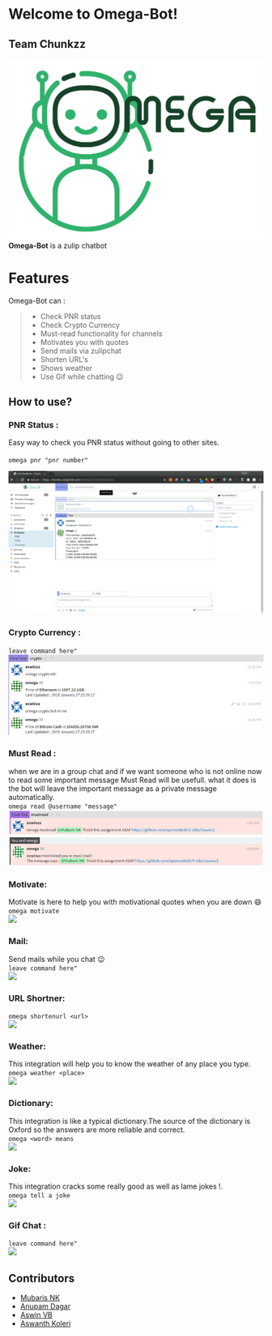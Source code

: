 # Welcome to Omega-Bot!
## Team Chunkzz
![](/screenshots/logo.png)
**Omega-Bot**  is a zulip chatbot   


# Features

Omega-Bot can :
>
>* Check PNR status
>* Check Crypto Currency
>* Must-read functionality for channels
>*  Motivates you with quotes
>* Send mails via zulipchat
>* Shorten URL's
>* Shows weather
>* Use Gif while chatting :wink:

## How to use?

###  PNR Status :
Easy way to check you PNR status without going to other sites.  
<br>
`omega pnr "pnr number"` 
<br> 

![](./screenshots/PNR.png)


###  Crypto Currency :
`leave command here"`  
![](./screenshots/crypto.png)  


###  Must Read :  
when we are in a group chat and if we want someone who is not online now to read some important message Must Read will be usefull. what it does is the bot will leave the important message as a private message automatically.  
`omega read @username "message"`  
![](./screenshots/mustread.png)  


###  Motivate:
Motivate is here to help you with motivational quotes when you are down :smile:  
```omega motivate```  
![](./screenshots/motivate.png)  

###  Mail:
Send mails while you chat :wink:  
`leave command here"`  
![](./screenshots/CC.png)  

###  URL Shortner:
```omega shortenurl <url>```  
![](./screenshots/urlshortener.png)  

###  Weather:
This integration will help you to know the weather of any place you type.     
`omega weather <place>`  
![](./screenshots/weather.png)

###  Dictionary:
This integration is like a typical dictionary.The source of the dictionary is Oxford so the answers are more reliable and correct.      
`omega <word> means`  
![](./screenshots/dictionary.png)

###  Joke:
This integration cracks some really good as well as lame jokes !.     
`omega tell a joke`  
![](./screenshots/joke.png)

###  Gif Chat :
`leave command here"`  
![](./screenshots/CC.png)  

## Contributors
* [Mubaris NK](https://github.com/mubaris)  
* [Anupam Dagar](https://github.com/Anupam-Dagar)  
* [Aswin VB](https://github.com/aswinzz)  
* [Aswanth Koleri](https://github.com/aswanthkoleri)    
